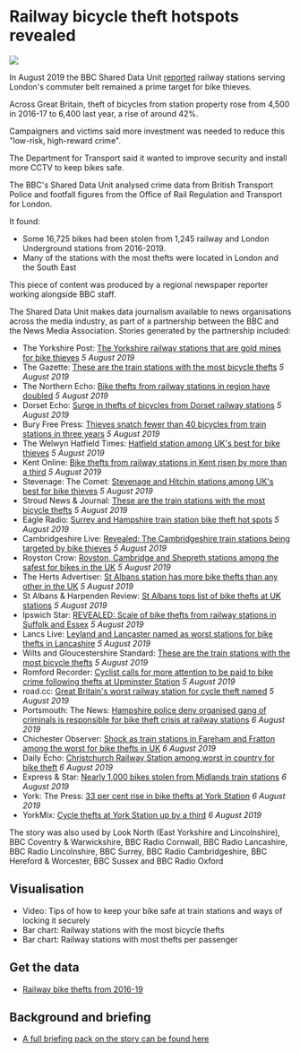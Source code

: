 # Railway bicycle theft hotspots revealed

![](https://ichef.bbci.co.uk/news/624/cpsprodpb/606D/production/_108158642_e111bbb9-0d02-4012-a624-49ddb2dc8167.jpg)

In August 2019 the BBC Shared Data Unit [reported](https://www.bbc.co.uk/news/uk-england-49154673) railway stations serving London's commuter belt remained a prime target for bike thieves.

Across Great Britain, theft of bicycles from station property rose from 4,500 in 2016-17 to 6,400 last year, a rise of around 42%.

Campaigners and victims said more investment was needed to reduce this "low-risk, high-reward crime".

The Department for Transport said it wanted to improve security and install more CCTV to keep bikes safe.

The BBC's Shared Data Unit analysed crime data from British Transport Police and footfall figures from the Office of Rail Regulation and Transport for London.

It found:
- Some 16,725 bikes had been stolen from 1,245 railway and London Underground stations from 2016-2019. 
- Many of the stations with the most thefts were located in London and the South East

This piece of content was produced by a regional newspaper reporter working alongside BBC staff.

The Shared Data Unit makes data journalism available to news organisations across the media industry, as part of a partnership between the BBC and the News Media Association. Stories generated by the partnership included:

* The Yorkshire Post: [The Yorkshire railway stations that are gold mines for bike thieves](https://www.yorkshirepost.co.uk/news/crime/the-yorkshire-railway-stations-that-are-gold-mines-for-bike-thieves-1-9914957) *5 August 2019*
* The Gazette: [These are the train stations with the most bicycle thefts]( https://www.gazetteseries.co.uk/news/17815669.train-stations-bicycle-thefts/) *5 August 2019*
* The Northern Echo: [Bike thefts from railway stations in region have doubled](https://www.thenorthernecho.co.uk/news/17815222.bike-thefts-railway-stations-region-doubled/) *5 August 2019*
* Dorset Echo: [Surge in thefts of bicycles from Dorset railway stations](https://www.dorsetecho.co.uk/news/17815160.dorset-stations-among-hit-rise-bicycle-thefts/) *5 August 2019*
* Bury Free Press: [Thieves snatch fewer than 40 bicycles from train stations in three years](https://www.buryfreepress.co.uk/news/fewer-than-40-bikes-stolen-from-train-stations-over-the-past-three-years-9078237/) *5 August 2019*
* The Welwyn Hatfield Times: [Hatfield station among UK's best for bike thieves](https://www.whtimes.co.uk/news/hatfield-station-was-33rd-bike-thefts-in-uk-1-6196856) *5 August 2019*
* Kent Online: [Bike thefts from railway stations in Kent risen by more than a third](https://www.kentonline.co.uk/kent/news/bike-thefts-at-all-time-high-209755/) *5 August 2019*
* Stevenage: The Comet: [Stevenage and Hitchin stations among UK's best for bike thieves](https://www.thecomet.net/news/stevenage-hitchin-letchworth-arlesey-stations-feature-in-british-transport-police-bike-theft-data-1-6196695) *5 August 2019*
* Stroud News & Journal: [These are the train stations with the most bicycle thefts](https://www.stroudnewsandjournal.co.uk/news/17815670.train-stations-bicycle-thefts/) *5 August 2019*
* Eagle Radio: [Surrey and Hampshire train station bike theft hot spots](https://www.eagleradio.co.uk/news/local-news/2925866/surrey-and-hampshire-train-station-bike-theft-hot-spots/) *5 August 2019*
* Cambridgeshire Live: [Revealed: The Cambridgeshire train stations being targeted by bike thieves](https://www.cambridge-news.co.uk/news/cambridge-news/cambridge-north-cycle-theft-station-16699853) *5 August 2019*
* Royston Crow: [Royston, Cambridge and Shepreth stations among the safest for bikes in the UK](https://www.royston-crow.co.uk/news/royston-and-cambridge-bike-theft-data-1-6196898) *5 August 2019*
* The Herts Advertiser: [St Albans station has more bike thefts than any other in the UK](https://www.hertsad.co.uk/news/st-albans-and-harpenden-train-station-bike-theft-figures-1-6198789) *5 August 2019*
* St Albans & Harpenden Review: [St Albans tops list of bike thefts at UK stations](https://www.stalbansreview.co.uk/news/17816756.st-albans-tops-list-bike-thefts-uk-stations/) *5 August 2019*
* Ipswich Star: [REVEALED: Scale of bike thefts from railway stations in Suffolk and Essex](https://www.ipswichstar.co.uk/news/bike-thefts-from-railway-stations-in-suffolk-and-north-essex-1-6198541) *5 August 2019*
* Lancs Live: [Leyland and Lancaster named as worst stations for bike thefts in Lancashire](https://www.lancs.live/news/lancashire-news/leyland-lancaster-named-worst-stations-16667039) *5 August 2019*
* Wilts and Gloucestershire Standard: [These are the train stations with the most bicycle thefts](https://www.wiltsglosstandard.co.uk/news/17815671.train-stations-bicycle-thefts/) *5 August 2019*
* Romford Recorder: [Cyclist calls for more attention to be paid to bike crime following thefts at Upminster Station](https://www.romfordrecorder.co.uk/news/cyclist-has-multiple-bikes-stolen-at-upminster-station-1-6200140) *5 August 2019*
* road.cc: [Great Britain's worst railway station for cycle theft named](https://road.cc/content/news/265115-great-britains-worst-railway-station-cycle-theft-named) *5 August 2019*
* Portsmouth: The News: [Hampshire police deny organised gang of criminals is responsible for bike theft crisis at railway stations](https://www.portsmouth.co.uk/news/crime/hampshire-police-deny-organised-gang-of-criminals-is-responsible-for-bike-theft-crisis-at-railway-stations-1-9023603) *6 August 2019*
* Chichester Observer: [Shock as train stations in Fareham and Fratton among the worst for bike thefts in UK](https://www.chichester.co.uk/news/crime/shock-as-train-stations-in-fareham-and-fratton-among-the-worst-for-bike-thefts-in-uk-1-9023527) *6 August 2019*
* Daily Echo: [Christchurch Railway Station among worst in country for bike theft](https://www.bournemouthecho.co.uk/news/17817976.christchurch-railway-station-among-worst-country-bike-theft/) *6 August 2019*
* Express & Star: [Nearly 1,000 bikes stolen from Midlands train stations](https://www.expressandstar.com/news/local-hubs/wolverhampton/2019/08/06/nearly-1000-bikes-stolen-from-midlands-train-stations/) *6 August 2019*
* York: The Press: [33 per cent rise in bike thefts at York Station](https://www.yorkpress.co.uk/news/17817353.33-per-cent-rise-bike-thefts-york-station/) *6 August 2019*
* YorkMix: [Cycle thefts at York Station up by a third](https://www.yorkmix.com/cycle-thefts-at-york-station-up-by-a-third/) *6 August 2019*

The story was also used by Look North (East Yorkshire and Lincolnshire), BBC Coventry & Warwickshire, BBC Radio Cornwall, BBC Radio Lancashire, BBC Radio Lincolnshire, BBC Surrey, BBC Radio Cambridgeshire, BBC Hereford & Worcester, BBC Sussex and BBC Radio Oxford 

## Visualisation

* Video: Tips of how to keep your bike safe at train stations and ways of locking it securely
* Bar chart: Railway stations with the most bicycle thefts
* Bar chart: Railway stations with most thefts per passenger

## Get the data 

* [Railway bike thefts from 2016-19](https://docs.google.com/spreadsheets/d/1XWgZctywYXfhFxInBL4w49dM-704XRVDvkIcvezGlF4/edit#gid=0)

## Background and briefing

* [A full briefing pack on the story can be found here](https://drive.google.com/file/d/1mWMqsgc4bHhAeRdaHXh7T8JZraN6sOe1/view)
